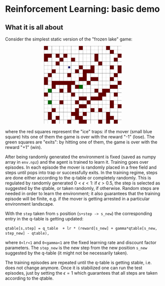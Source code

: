 # Reinforcement Learning: basic demo

## What it is all about

Consider the simplest static version of the "frozen lake" game:

<p align="center">
  <img src="png/000000/0000.png" width=50% />
</p>

where the red squares represent the "ice" traps: if the mover (small blue square) hits one of them the game is over with the reward "-1" (lose). The green squares are "exits": by hitting one of them, the game is over with the reward "+1" (win). 

After being randomly generated the environment is fixed (saved as numpy array in `env.npz`) and the agent is trained to learn it. Training goes over episodes. In each episode the mover is randomly placed in a free field and steps until pops into trap or successfully exits. In the training regime, steps are done either according to the q-table or completely randomly. This is regulated by randomly generated $0<\epsilon<1$: if $\epsilon>0.5$, the step is selected as suggested by the qtable, or taken randomly, if otherwise. Random steps are needed in order to learn the environment; it also guarantees that the training episode will be finite, e.g. if the mover is getting arrested in a particular environment landscape.

With the `step` taken from `s` position (`s+step -> s_new`) the corresponding entry in the q-table is getting updated:
```
qtable[s,step] = q_table  + lr * (reward[s_new] + gamma*qtable[s_new, step_new] - qtable), 
```
where `0<lr<1` and `0<gamma<1`  are the fixed learning rate and discount factor parameters.  The `step_new` is the new step from the new position `s_new` suggested by the q-table (it might not be necessarily taken).

The training episodes are repeated until the q-table is getting stable, i.e. does not change anymore. Once it is stabilized one can run the test episodes, just by setting the $\epsilon=1$  which guarantees that all steps are taken according to the qtable.


